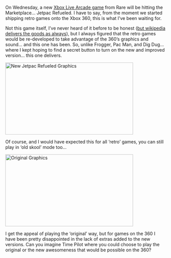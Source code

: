 On Wednesday, a new <a href="http://www.xbox.com/en-US/games/livearcadexbox360/default.htm" target="_blank" class="broken_link">Xbox Live Arcade game</a> from Rare will be hitting the Marketplace&#8230; Jetpac Refueled. I have to say, from the moment we started shipping retro games onto the Xbox 360, this is what I&#8217;ve been waiting for.

Not this game itself, I&#8217;ve never heard of it before to be honest (<a href="http://en.wikipedia.org/wiki/Jetpac" target="_blank">but wikipedia delivers the goods as always</a>), but I always figured that the retro games would be re-developed to take advantage of the 360&#8217;s graphics and sound&#8230; and this one has been. So, unlike Frogger, Pac Man, and Dig Dug&#8230; where I kept hoping to find a secret button to turn on the new and improved version&#8230; this one delivers. 

<a href="http://www.duncanmackenzie.net/images/6e44eb47-0d77-4d90-8164-04a4c7a35b63.jpg" rel="lightbox[559]" title="New Jetpac Refueled Graphics"><img style="border-right: 0px; border-top: 0px; border-left: 0px; border-bottom: 0px" height="225" alt="New Jetpac Refueled Graphics" src="http://www.duncanmackenzie.net/images/115ca89c-8185-4e6a-8b84-e55a68c6f97b.jpg" width="400" border="0" /></a>

Of course, and I would have&nbsp;expected this for all &#8216;retro&#8217; games, you can still play in &#8216;old skool&#8217; mode too&#8230;

<a href="http://www.duncanmackenzie.net/images/d911ca3a-341a-4f68-8d04-eee8ec9e6820.jpg" rel="lightbox[559]" title="Original Graphics"><img style="border-right: 0px; border-top: 0px; border-left: 0px; border-bottom: 0px" height="225" alt="Original Graphics" src="http://www.duncanmackenzie.net/images/8c4357b3-666b-4f2c-beaa-288e3fcc891f.jpg" width="400" border="0" /></a>

I get the appeal of playing the &#8216;original&#8217; way, but for games on the 360 I have been pretty disappointed in the lack of extras added to the new versions. Can you imagine Time Pilot where you could choose to play the original or the new awesomeness that would be possible on the 360?